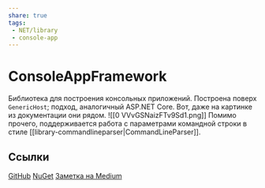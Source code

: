 ```yaml
---
share: true
tags:
 - NET/library
 - console-app
---
```

# ConsoleAppFramework
Библиотека для построения консольных приложений. Построена поверх `GenericHost`; подход, аналогичный ASP.NET Core. Вот, даже на картинке из документации они рядом.
![[0 VVvGSNaizFTv9Sd1.png]]
Помимо прочего, поддерживается работа с параметрами командной строки в стиле [[library-commandlineparser|CommandLineParser]].

## Ссылки
[GitHub](https://github.com/Cysharp/ConsoleAppFramework)
[NuGet](https://www.nuget.org/packages/ConsoleAppFramework)
[Заметка на Medium](https://neuecc.medium.com/consoleappframework-micro-framework-for-console-applications-for-c-net-core-4e69daa7e149)
